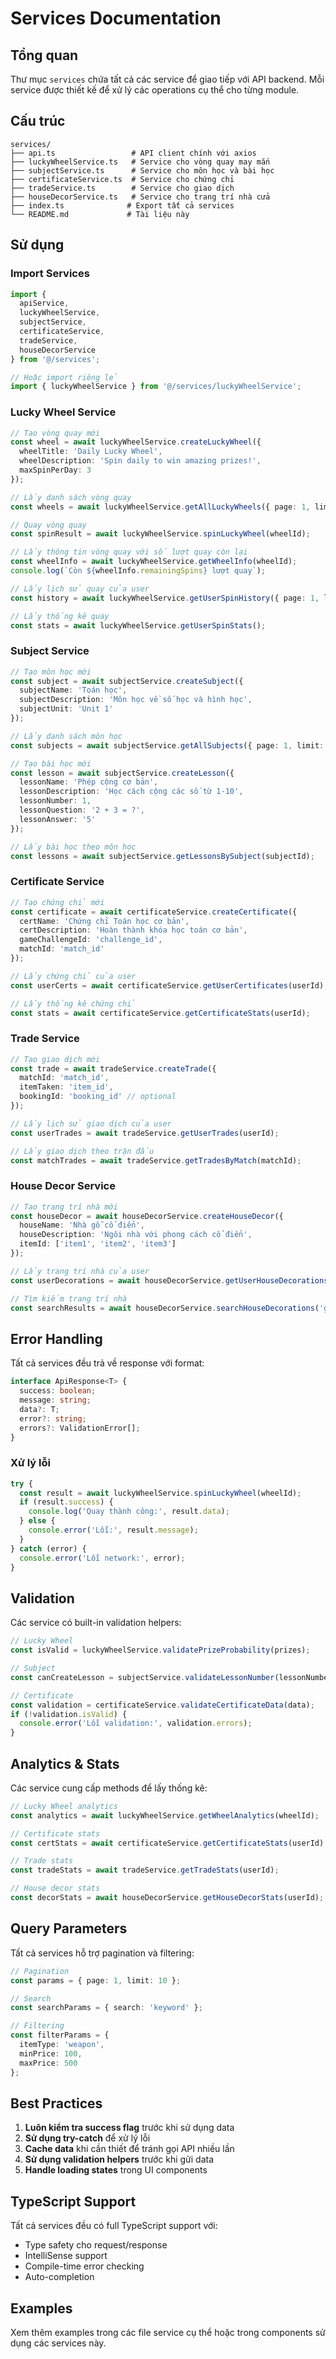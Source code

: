 # Services Documentation

## Tổng quan

Thư mục `services` chứa tất cả các service để giao tiếp với API backend. Mỗi service được thiết kế để xử lý các operations cụ thể cho từng module.

## Cấu trúc

```
services/
├── api.ts                 # API client chính với axios
├── luckyWheelService.ts   # Service cho vòng quay may mắn
├── subjectService.ts      # Service cho môn học và bài học
├── certificateService.ts  # Service cho chứng chỉ
├── tradeService.ts        # Service cho giao dịch
├── houseDecorService.ts   # Service cho trang trí nhà cửa
├── index.ts              # Export tất cả services
└── README.md             # Tài liệu này
```

## Sử dụng

### Import Services

```typescript
import { 
  apiService, 
  luckyWheelService, 
  subjectService,
  certificateService,
  tradeService,
  houseDecorService 
} from '@/services';

// Hoặc import riêng lẻ
import { luckyWheelService } from '@/services/luckyWheelService';
```

### Lucky Wheel Service

```typescript
// Tạo vòng quay mới
const wheel = await luckyWheelService.createLuckyWheel({
  wheelTitle: 'Daily Lucky Wheel',
  wheelDescription: 'Spin daily to win amazing prizes!',
  maxSpinPerDay: 3
});

// Lấy danh sách vòng quay
const wheels = await luckyWheelService.getAllLuckyWheels({ page: 1, limit: 10 });

// Quay vòng quay
const spinResult = await luckyWheelService.spinLuckyWheel(wheelId);

// Lấy thông tin vòng quay với số lượt quay còn lại
const wheelInfo = await luckyWheelService.getWheelInfo(wheelId);
console.log(`Còn ${wheelInfo.remainingSpins} lượt quay`);

// Lấy lịch sử quay của user
const history = await luckyWheelService.getUserSpinHistory({ page: 1, limit: 10 });

// Lấy thống kê quay
const stats = await luckyWheelService.getUserSpinStats();
```

### Subject Service

```typescript
// Tạo môn học mới
const subject = await subjectService.createSubject({
  subjectName: 'Toán học',
  subjectDescription: 'Môn học về số học và hình học',
  subjectUnit: 'Unit 1'
});

// Lấy danh sách môn học
const subjects = await subjectService.getAllSubjects({ page: 1, limit: 10 });

// Tạo bài học mới
const lesson = await subjectService.createLesson({
  lessonName: 'Phép cộng cơ bản',
  lessonDescription: 'Học cách cộng các số từ 1-10',
  lessonNumber: 1,
  lessonQuestion: '2 + 3 = ?',
  lessonAnswer: '5'
});

// Lấy bài học theo môn học
const lessons = await subjectService.getLessonsBySubject(subjectId);
```

### Certificate Service

```typescript
// Tạo chứng chỉ mới
const certificate = await certificateService.createCertificate({
  certName: 'Chứng chỉ Toán học cơ bản',
  certDescription: 'Hoàn thành khóa học toán cơ bản',
  gameChallengeId: 'challenge_id',
  matchId: 'match_id'
});

// Lấy chứng chỉ của user
const userCerts = await certificateService.getUserCertificates(userId);

// Lấy thống kê chứng chỉ
const stats = await certificateService.getCertificateStats(userId);
```

### Trade Service

```typescript
// Tạo giao dịch mới
const trade = await tradeService.createTrade({
  matchId: 'match_id',
  itemTaken: 'item_id',
  bookingId: 'booking_id' // optional
});

// Lấy lịch sử giao dịch của user
const userTrades = await tradeService.getUserTrades(userId);

// Lấy giao dịch theo trận đấu
const matchTrades = await tradeService.getTradesByMatch(matchId);
```

### House Decor Service

```typescript
// Tạo trang trí nhà mới
const houseDecor = await houseDecorService.createHouseDecor({
  houseName: 'Nhà gỗ cổ điển',
  houseDescription: 'Ngôi nhà với phong cách cổ điển',
  itemId: ['item1', 'item2', 'item3']
});

// Lấy trang trí nhà của user
const userDecorations = await houseDecorService.getUserHouseDecorations(userId);

// Tìm kiếm trang trí nhà
const searchResults = await houseDecorService.searchHouseDecorations('gỗ');
```

## Error Handling

Tất cả services đều trả về response với format:

```typescript
interface ApiResponse<T> {
  success: boolean;
  message: string;
  data?: T;
  error?: string;
  errors?: ValidationError[];
}
```

### Xử lý lỗi

```typescript
try {
  const result = await luckyWheelService.spinLuckyWheel(wheelId);
  if (result.success) {
    console.log('Quay thành công:', result.data);
  } else {
    console.error('Lỗi:', result.message);
  }
} catch (error) {
  console.error('Lỗi network:', error);
}
```

## Validation

Các service có built-in validation helpers:

```typescript
// Lucky Wheel
const isValid = luckyWheelService.validatePrizeProbability(prizes);

// Subject
const canCreateLesson = subjectService.validateLessonNumber(lessonNumber, existingLessons);

// Certificate
const validation = certificateService.validateCertificateData(data);
if (!validation.isValid) {
  console.error('Lỗi validation:', validation.errors);
}
```

## Analytics & Stats

Các service cung cấp methods để lấy thống kê:

```typescript
// Lucky Wheel analytics
const analytics = await luckyWheelService.getWheelAnalytics(wheelId);

// Certificate stats
const certStats = await certificateService.getCertificateStats(userId);

// Trade stats
const tradeStats = await tradeService.getTradeStats(userId);

// House decor stats
const decorStats = await houseDecorService.getHouseDecorStats(userId);
```

## Query Parameters

Tất cả services hỗ trợ pagination và filtering:

```typescript
// Pagination
const params = { page: 1, limit: 10 };

// Search
const searchParams = { search: 'keyword' };

// Filtering
const filterParams = { 
  itemType: 'weapon', 
  minPrice: 100, 
  maxPrice: 500 
};
```

## Best Practices

1. **Luôn kiểm tra success flag** trước khi sử dụng data
2. **Sử dụng try-catch** để xử lý lỗi
3. **Cache data** khi cần thiết để tránh gọi API nhiều lần
4. **Sử dụng validation helpers** trước khi gửi data
5. **Handle loading states** trong UI components

## TypeScript Support

Tất cả services đều có full TypeScript support với:
- Type safety cho request/response
- IntelliSense support
- Compile-time error checking
- Auto-completion

## Examples

Xem thêm examples trong các file service cụ thể hoặc trong components sử dụng các services này.
